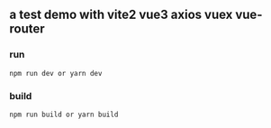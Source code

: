 ## a test demo with vite2 vue3 axios vuex vue-router

### run
```
npm run dev or yarn dev
```

### build
```
npm run build or yarn build
```
